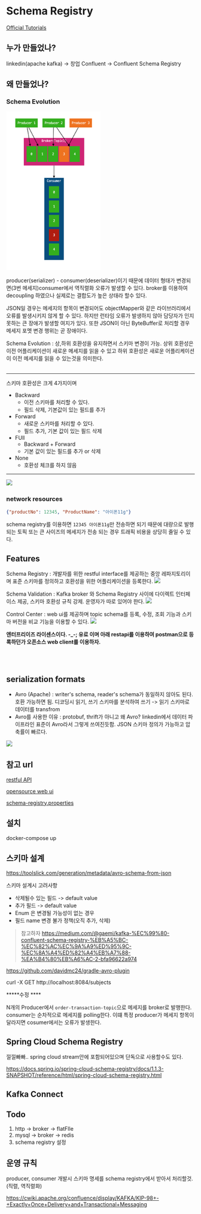 <!-- markdownlint-disable MD033 -->

# Schema Registry

[Official Tutorials](https://docs.confluent.io/platform/6.1.1/schema-registry/schema_registry_tutorial.html)

## 누가 만들었나?

linkedin(apache kafka) -> 창업 Confluent -> Confluent Schema Registry

## 왜 만들었나?

### Schema Evolution

<img src="image1.png" width="50%" height="50%" alt="asda" />

producer(serializer) - consumer(deserializer)이기 때문에 데이터 형태가 변경되면(3번 메세지)consumer에서 역직렬화 오류가 발생할 수 있다.
broker를 이용하여 decoupling 하였으나 실제로는 결합도가 높은 상태라 할수 있다.

JSON일 경우는 메세지의 항목이 변경되어도 objectMapper와 같은 라이브러리에서 오류를 발생시키지 않게 할 수 있다.
하지만 런타임 오류가 발생하지 않아 담당자가 인지 못하는 큰 장애가 발생할 여지가 있다.
또한 JSON이 아닌 ByteBuffer로 처리할 경우 메세지 포멧 변경 행위는 곧 장애이다.

Schema Evolution : 상,하위 호환성을 유지하면서 스키마 변경이 가능. 상위 호환성은 이전 어플리케이션이 새로운 메세지를 읽을 수 있고 하위 호환성은 새로운 어플리케이션이 이전 메세지를 읽을 수 있는것을 의미한다.
<br/><br/>

---
스키마 호환성은 크게 4가지이며

- Backward
  - 이전 스키마를 처리할 수 있다.
  - 필드 삭제, 기본값이 있는 필드를 추가
- Forward
  - 새로운 스키마를 처리할 수 있다.
  - 필드 추가, 기본 값이 있는 필드 삭제
- FUll
  - Backward + Forward
  - 기본 값이 있는 필드를 추가 or 삭제
- None
  - 호환성 체크를 하지 않음

---
<img src="https://img1.daumcdn.net/thumb/R1280x0/?scode=mtistory2&fname=https%3A%2F%2Fblog.kakaocdn.net%2Fdn%2FbSXeAE%2FbtqDIobE5p4%2F41zIKdECX5K1QKOz77Hjo0%2Fimg.png" width="50%"/>  

### network resources

```json
{"productNo": 12345, "ProductName": "아이폰11g"}
```

schema registry를 이용하면 `12345 아이폰11g`만 전송하면 되기 때문에 대량으로 발행되는 토픽 또는 큰 사이즈의 메세지가 전송 되는 경우 트래픽 비용을 상당히 줄일 수 있다.

## Features

Schema Registry : 개발자를 위한 restful interface를 제공하는 중앙 레파지토리이며 표준 스키마를 정의하고 호환성을 위한 어플리케이션을 등록한다.
<img src="https://www.confluent.io/images/pmm-product/schema_registry_data_compatibility.svg" width="50%"/>

Schema Validation : Kafka broker 와 Schema Registry 사이에 다이렉트 인터페이스 제공, 스키마 호환성 규칙 강제. 운영자가 따로 있어야 한다.
<img src="https://www.confluent.io/images/pmm-product/schema.svg" width="50%"/>

Control Center : web ui를 제공하며 topic schema를 등록, 수정, 조회 기능과 스키마 버전을 비교 기능을 이용할 수 있다.
<img src="https://www.confluent.io/images/pmm-product/simplify_schema_management.png" width="70%"/>

**엔터프리이즈 라이센스이다. -_-; 유료 이며 아래 restapi를 이용하여 postman으로 등록하던가 오픈소스 web client를 이용하자.**


<br/><br/>

## serialization formats

- Avro (Apache) : writer's schema, reader's schema가 동일하지 않아도 된다. 호환 가능하면 됨. 디코딩시 읽기, 쓰기 스키마를 분석하여 쓰기 -> 읽기 스키마로 데이터를 transfrom
- Avro를 사용한 이유 : protobuf, thrift가 아니고 왜 Avro? linkedin에서 데이터 파이프라인 표준이 Avro라서 그렇게 쓰여진듯함. JSON 스키마 정의가 가능하고 압축률이 빠르다.

<img src="https://img1.daumcdn.net/thumb/R1280x0/?scode=mtistory2&fname=https%3A%2F%2Fblog.kakaocdn.net%2Fdn%2Fbj33QF%2FbtqxIoJpMYx%2FicoZHVOOwxU2MHH2xNva2k%2Fimg.png" />

## 참고 url

[restful API](https://docs.confluent.io/platform/current/schema-registry/develop/api.html)  

[opensource web ui](https://docs.confluent.io/platform/current/schema-registry/develop/api.html)  

[schema-registry.properties](https://docs.confluent.io/platform/current/schema-registry/installation/config.html)  

## 설치

docker-compose up

## 스키마 설계

https://toolslick.com/generation/metadata/avro-schema-from-json

스키마 설계시 고려사항

- 삭제될수 있는 필드 -> default value
- 추가 필드 -> default value
- Enum 은 변경될 가능성이 없는 경우
- 필드 name 변경 불가 정책(오직 추가, 삭제)

> 참고하자
https://medium.com/@gaemi/kafka-%EC%99%80-confluent-schema-registry-%EB%A5%BC-%EC%82%AC%EC%9A%A9%ED%95%9C-%EC%8A%A4%ED%82%A4%EB%A7%88-%EA%B4%80%EB%A6%AC-2-bfa96622a974


https://github.com/davidmc24/gradle-avro-plugin






curl -X GET http://localhost:8084/subjects


*****수정 ****

N개의 Producer에서 `order-transaction-topic`으로 메세지를 broker로 발행한다.
consumer는 순차적으로 메세지를 polling한다.
이떄 특정 producer가 메세지 항목이 달라지면 cosumer에서는 오류가 발생한다.

## Spring Cloud Schema Registry

낄낄빠빠..
spring cloud stream안에 포함되어있으며 단독으로 사용할수도 있다.

https://docs.spring.io/spring-cloud-schema-registry/docs/1.1.3-SNAPSHOT/reference/html/spring-cloud-schema-registry.html








## Kafka Connect

## Todo

1. http -> broker -> flatFIle
2. mysql -> broker -> redis
3. schema registry 설정


## 운영 규칙
producer, consumer 개발시 스키마 명세를 schema registry에서 받아서 처리할것. (직렬, 역직렬화)





https://cwiki.apache.org/confluence/display/KAFKA/KIP-98+-+Exactly+Once+Delivery+and+Transactional+Messaging
